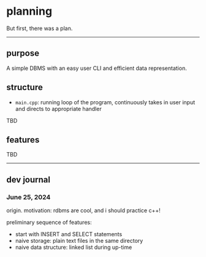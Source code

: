 # planning

But first, there was a plan.

---

## purpose

A simple DBMS with an easy user CLI and efficient data representation.

## structure

* `main.cpp`: running loop of the program, continuously takes in user input and directs to appropriate handler

TBD

## features

TBD

---
## dev journal


### June 25, 2024

origin. motivation: rdbms are cool, and i should practice c++!

preliminary sequence of features:
* start with INSERT and SELECT statements
* naive storage: plain text files in the same directory
* naive data structure: linked list during up-time

